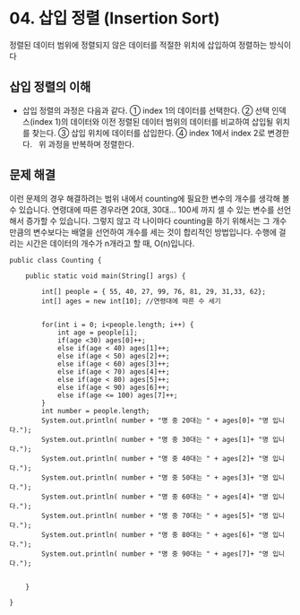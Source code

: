 # 04. 삽입 정렬 (Insertion Sort)
정렬된 데이터 범위에 정렬되지 않은 데이터를 적절한 위치에 삽입하여 정렬하는 방식이다

## 삽입 정렬의 이해
- 삽입 정렬의 과정은 다음과 같다.
   ① index 1의 데이터를 선택한다.
   ② 선택 인덱스(index 1)의 데이터와 이전 정렬된 데이터 범위의 데이터를 비교하여 삽입될 위치를 찾는다.
   ③ 삽입 위치에 데이터를 삽입한다.
   ④ index 1에서 index 2로 변경한다.
 
위 과정을 반복하며 정렬한다.


## 문제 해결
이런 문제의 경우 해결하려는 범위 내에서 counting에 필요한 변수의 개수를 생각해 볼 수 있습니다. 연령대에 따른 경우라면 20대, 30대... 100세 까지 셀 수 있는 변수를 선언해서 증가할 수 있습니다.
그렇지 않고 각 나이마다 counting을 하기 위해서는 그 개수만큼의 변수보다는 배열을 선언하여 개수를 세는 것이 합리적인 방법입니다.
수행에 걸리는 시간은 데이터의 개수가 n개라고 할 때, O(n)입니다.


```
public class Counting {

	public static void main(String[] args) {

		int[] people = { 55, 40, 27, 99, 76, 81, 29, 31,33, 62}; 
		int[] ages = new int[10]; //연령대에 따른 수 세기
		

		for(int i = 0; i<people.length; i++) {
			int age = people[i];
			if(age <30) ages[0]++;
			else if(age < 40) ages[1]++;
			else if(age < 50) ages[2]++;
			else if(age < 60) ages[3]++;
			else if(age < 70) ages[4]++;
			else if(age < 80) ages[5]++;
			else if(age < 90) ages[6]++;
			else if(age <= 100) ages[7]++;
		}
		int number = people.length;
		System.out.println( number + "명 중 20대는 " + ages[0]+ "명 입니다.");
		System.out.println( number + "명 중 30대는 " + ages[1]+ "명 입니다.");
		System.out.println( number + "명 중 40대는 " + ages[2]+ "명 입니다.");
		System.out.println( number + "명 중 50대는 " + ages[3]+ "명 입니다.");
		System.out.println( number + "명 중 60대는 " + ages[4]+ "명 입니다.");
		System.out.println( number + "명 중 70대는 " + ages[5]+ "명 입니다.");
		System.out.println( number + "명 중 80대는 " + ages[6]+ "명 입니다.");
		System.out.println( number + "명 중 90대는 " + ages[7]+ "명 입니다.");
		
		
	}

}
```
